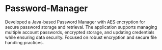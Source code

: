 # Password-Manager
Developed a Java-based Password Manager with AES encryption for secure password storage and retrieval. The application supports managing multiple account passwords, encrypted storage, and updating credentials while ensuring data security. Focused on robust encryption and secure file handling practices.
